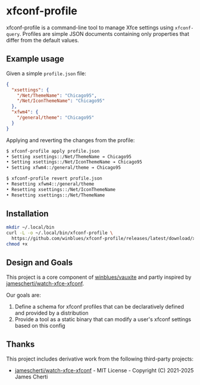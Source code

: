 # xfconf-profile

xfconf-profile is a command-line tool to manage Xfce settings using `xfconf-query`. Profiles are simple JSON documents containing only properties that differ from the default values.


## Example usage

Given a simple `profile.json` file:
```json
{
  "xsettings": {
    "/Net/ThemeName": "Chicago95",
    "/Net/IconThemeName": "Chicago95"
  },
  "xfwm4": {
    "/general/theme": "Chicago95"
  }
}

```
Applying and reverting the changes from the profile:
```bash
$ xfconf-profile apply profile.json
• Setting xsettings::/Net/ThemeName ➔ Chicago95
• Setting xsettings::/Net/IconThemeName ➔ Chicago95
• Setting xfwm4::/general/theme ➔ Chicago95

$ xfconf-profile revert profile.json
• Resetting xfwm4::/general/theme
• Resetting xsettings::/Net/IconThemeName
• Resetting xsettings::/Net/ThemeName
```

## Installation
```bash
mkdir ~/.local/bin
curl -L -o ~/.local/bin/xfconf-profile \
  https://github.com/winblues/xfconf-profile/releases/latest/download/xfconf-profile-linux-amd64
chmod +x 
```

## Design and Goals

This project is a core component of [winblues/vauxite](https://github.com/winblues/vauxite) and partly inspired by [jamescherti/watch-xfce-xfconf](https://github.com/jamescherti/watch-xfce-xfconf).

Our goals are:
  1. Define a schema for xfconf profiles that can be declaratively defined and provided by a distribution
  2. Provide a tool as a static binary that can modify a user's xfconf settings based on this config

## Thanks

This project includes derivative work from the following third-party projects:

- [jamescherti/watch-xfce-xfconf](https://github.com/jamescherti/watch-xfce-xfconf) - MIT License - Copyright (C) 2021-2025 James Cherti

